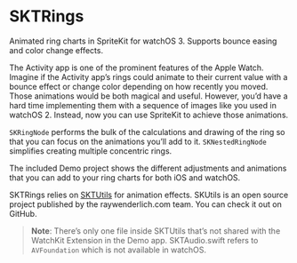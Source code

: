 # SKTRings
Animated ring charts in SpriteKit for watchOS 3. Supports bounce easing and color change effects.

The Activity app is one of the prominent features of the Apple Watch. Imagine if the Activity app’s rings could animate to their current value with a bounce effect or change color depending on how recently you moved. Those animations would be both magical and useful. However, you’d have a hard time implementing them with a sequence of images like you used in watchOS 2. Instead, now you can use SpriteKit to achieve those animations.

`SKRingNode` performs the bulk of the calculations and drawing of the ring so that you can focus on the animations you’ll add to it. `SKNestedRingNode` simplifies creating multiple concentric rings.

The included Demo project shows the different adjustments and animations that you can add to your ring charts for both iOS and watchOS.

SKTRings relies on [SKTUtils](http://bit.ly/2dcyDyz) for animation effects. SKUtils is an open source project published by the raywenderlich.com team. You can check it out on GitHub.

> **Note**: There’s only one file inside SKTUtils that’s not shared with the WatchKit Extension in the Demo app. SKTAudio.swift refers to `AVFoundation` which is not available in watchOS.
